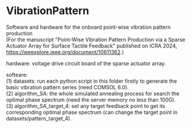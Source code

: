 # VibrationPattern
Software and hardware for the onboard point-wise vibration pattern production  
(For the manuscript "Point-Wise Vibration Pattern Production via a Sparse Actuator Array for Surface Tactile Feedback" published on ICRA 2024,  
https://ieeexplore.ieee.org/document/10611362.)  

hardware: voltage drive circuit board of the sparse actuator array. 

softeare:   
(1) datasets: run each python script in this folder firstly to generate the basic vibration pattern series (need COMSOL 6.0).  
(2) algorithm_SA: the whole simulated annealing process for search the optimal phase spectrum (need the server memory no less than 100G).  
(3) algorithm_SA_target_4: set any target feedback point to get its corresponding optimal phase spectrum (can change the target point in datasets/pattern_target_4). 

